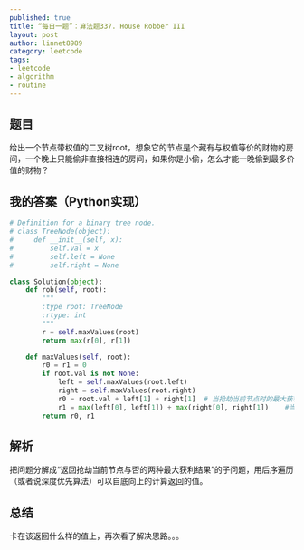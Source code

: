 ```yaml
---
published: true
title: “每日一题”：算法题337. House Robber III
layout: post
author: linnet8989
category: leetcode
tags:
- leetcode
- algorithm
- routine
---
```


## 题目
给出一个节点带权值的二叉树root，想象它的节点是个藏有与权值等价的财物的房间，一个晚上只能偷非直接相连的房间，如果你是小偷，怎么才能一晚偷到最多价值的财物？

## 我的答案（Python实现）

```python
# Definition for a binary tree node.
# class TreeNode(object):
#     def __init__(self, x):
#         self.val = x
#         self.left = None
#         self.right = None

class Solution(object):
    def rob(self, root):
        """
        :type root: TreeNode
        :rtype: int
        """
        r = self.maxValues(root)
        return max(r[0], r[1])

    def maxValues(self, root):
        r0 = r1 = 0
        if root.val is not None:
            left = self.maxValues(root.left)
            right = self.maxValues(root.right)
            r0 = root.val + left[1] + right[1]  # 当抢劫当前节点时的最大获利
            r1 = max(left[0], left[1]) + max(right[0], right[1])    #当不抢劫当前节点时的最大获利
        return r0, r1
```

## 解析
把问题分解成“返回抢劫当前节点与否的两种最大获利结果”的子问题，用后序遍历（或者说深度优先算法）可以自底向上的计算返回的值。

## 总结
卡在该返回什么样的值上，再次看了解决思路。。。
